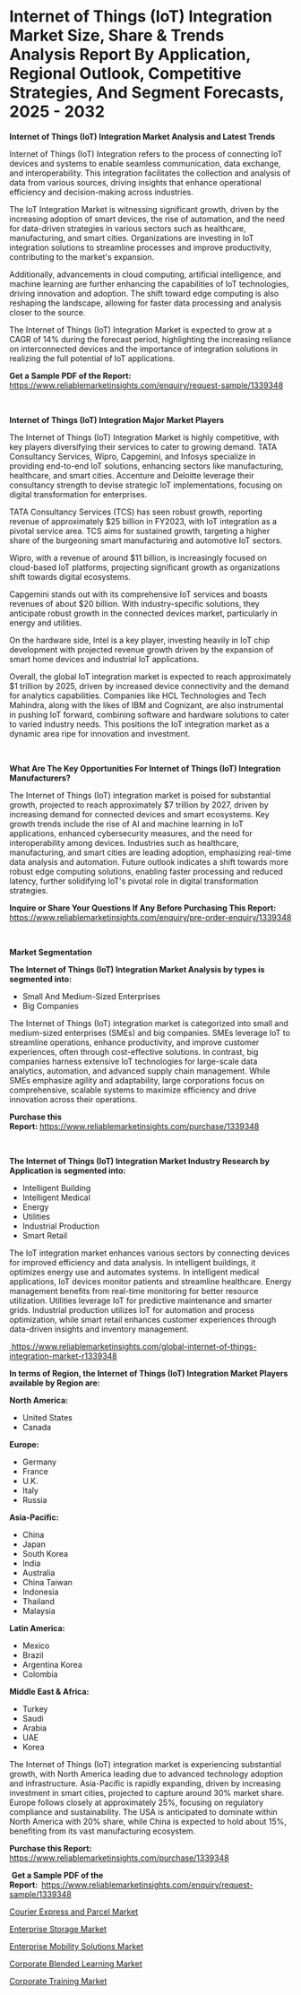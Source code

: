 <p><h1>Internet of Things (IoT) Integration Market Size, Share & Trends Analysis Report By Application, Regional Outlook, Competitive Strategies, And Segment Forecasts, 2025 - 2032</h1></p><p><strong>Internet of Things (IoT) Integration Market Analysis and Latest Trends</strong></p>
<p><p>Internet of Things (IoT) Integration refers to the process of connecting IoT devices and systems to enable seamless communication, data exchange, and interoperability. This integration facilitates the collection and analysis of data from various sources, driving insights that enhance operational efficiency and decision-making across industries.</p><p>The IoT Integration Market is witnessing significant growth, driven by the increasing adoption of smart devices, the rise of automation, and the need for data-driven strategies in various sectors such as healthcare, manufacturing, and smart cities. Organizations are investing in IoT integration solutions to streamline processes and improve productivity, contributing to the market's expansion.</p><p>Additionally, advancements in cloud computing, artificial intelligence, and machine learning are further enhancing the capabilities of IoT technologies, driving innovation and adoption. The shift toward edge computing is also reshaping the landscape, allowing for faster data processing and analysis closer to the source.</p><p>The Internet of Things (IoT) Integration Market is expected to grow at a CAGR of 14% during the forecast period, highlighting the increasing reliance on interconnected devices and the importance of integration solutions in realizing the full potential of IoT applications.</p></p>
<p><strong>Get a Sample PDF of the Report:&nbsp;</strong> <a href="https://www.reliablemarketinsights.com/enquiry/request-sample/1339348?utm_campaign=1894&utm_medium=2&utm_source=Github&utm_content=ia&utm_term=11032025&utm_id=internet-of-things-iot-integration">https://www.reliablemarketinsights.com/enquiry/request-sample/1339348</a></p>
<p>&nbsp;</p>
<p><strong>Internet of Things (IoT) Integration Major Market Players</strong></p>
<p><p>The Internet of Things (IoT) Integration Market is highly competitive, with key players diversifying their services to cater to growing demand. TATA Consultancy Services, Wipro, Capgemini, and Infosys specialize in providing end-to-end IoT solutions, enhancing sectors like manufacturing, healthcare, and smart cities. Accenture and Deloitte leverage their consultancy strength to devise strategic IoT implementations, focusing on digital transformation for enterprises.</p><p>TATA Consultancy Services (TCS) has seen robust growth, reporting revenue of approximately $25 billion in FY2023, with IoT integration as a pivotal service area. TCS aims for sustained growth, targeting a higher share of the burgeoning smart manufacturing and automotive IoT sectors.</p><p>Wipro, with a revenue of around $11 billion, is increasingly focused on cloud-based IoT platforms, projecting significant growth as organizations shift towards digital ecosystems. </p><p>Capgemini stands out with its comprehensive IoT services and boasts revenues of about $20 billion. With industry-specific solutions, they anticipate robust growth in the connected devices market, particularly in energy and utilities.</p><p>On the hardware side, Intel is a key player, investing heavily in IoT chip development with projected revenue growth driven by the expansion of smart home devices and industrial IoT applications.</p><p>Overall, the global IoT integration market is expected to reach approximately $1 trillion by 2025, driven by increased device connectivity and the demand for analytics capabilities. Companies like HCL Technologies and Tech Mahindra, along with the likes of IBM and Cognizant, are also instrumental in pushing IoT forward, combining software and hardware solutions to cater to varied industry needs. This positions the IoT integration market as a dynamic area ripe for innovation and investment.</p></p>
<p>&nbsp;</p>
<p><strong>What Are The Key Opportunities For Internet of Things (IoT) Integration Manufacturers?</strong></p>
<p><p>The Internet of Things (IoT) integration market is poised for substantial growth, projected to reach approximately $7 trillion by 2027, driven by increasing demand for connected devices and smart ecosystems. Key growth trends include the rise of AI and machine learning in IoT applications, enhanced cybersecurity measures, and the need for interoperability among devices. Industries such as healthcare, manufacturing, and smart cities are leading adoption, emphasizing real-time data analysis and automation. Future outlook indicates a shift towards more robust edge computing solutions, enabling faster processing and reduced latency, further solidifying IoT's pivotal role in digital transformation strategies.</p></p>
<p><strong>Inquire or Share Your Questions If Any Before Purchasing This Report:</strong> <a href="https://www.reliablemarketinsights.com/enquiry/pre-order-enquiry/1339348?utm_campaign=1894&utm_medium=2&utm_source=Github&utm_content=ia&utm_term=11032025&utm_id=internet-of-things-iot-integration">https://www.reliablemarketinsights.com/enquiry/pre-order-enquiry/1339348</a></p>
<p>&nbsp;</p>
<p><strong>Market Segmentation</strong></p>
<p><strong>The Internet of Things (IoT) Integration Market Analysis by types is segmented into:</strong></p>
<p><ul><li>Small And Medium-Sized Enterprises</li><li>Big Companies</li></ul></p>
<p><p>The Internet of Things (IoT) integration market is categorized into small and medium-sized enterprises (SMEs) and big companies. SMEs leverage IoT to streamline operations, enhance productivity, and improve customer experiences, often through cost-effective solutions. In contrast, big companies harness extensive IoT technologies for large-scale data analytics, automation, and advanced supply chain management. While SMEs emphasize agility and adaptability, large corporations focus on comprehensive, scalable systems to maximize efficiency and drive innovation across their operations.</p></p>
<p><strong>Purchase this Report:&nbsp;</strong><a href="https://www.reliablemarketinsights.com/purchase/1339348?utm_campaign=1894&utm_medium=2&utm_source=Github&utm_content=ia&utm_term=11032025&utm_id=internet-of-things-iot-integration">https://www.reliablemarketinsights.com/purchase/1339348</a></p>
<p>&nbsp;</p>
<p><strong>The Internet of Things (IoT) Integration Market Industry Research by Application is segmented into:</strong></p>
<p><ul><li>Intelligent Building</li><li>Intelligent Medical</li><li>Energy</li><li>Utilities</li><li>Industrial Production</li><li>Smart Retail</li></ul></p>
<p><p>The IoT integration market enhances various sectors by connecting devices for improved efficiency and data analysis. In intelligent buildings, it optimizes energy use and automates systems. In intelligent medical applications, IoT devices monitor patients and streamline healthcare. Energy management benefits from real-time monitoring for better resource utilization. Utilities leverage IoT for predictive maintenance and smarter grids. Industrial production utilizes IoT for automation and process optimization, while smart retail enhances customer experiences through data-driven insights and inventory management.</p></p>
<p><a href="https://www.reliablemarketinsights.com/global-internet-of-things-integration-market-r1339348?utm_campaign=1894&utm_medium=2&utm_source=Github&utm_content=ia&utm_term=11032025&utm_id=internet-of-things-iot-integration">&nbsp;https://www.reliablemarketinsights.com/global-internet-of-things-integration-market-r1339348</a></p>
<p><strong>In terms of Region, the Internet of Things (IoT) Integration Market Players available by Region are:</strong></p>
<p>
    <p> <strong> North America: </strong>
        <ul>
            <li>United States</li>
            <li>Canada</li>
        </ul>
        </p> 
    <p> <strong> Europe: </strong>
        <ul>
            <li>Germany</li>
            <li>France</li>
            <li>U.K.</li>
            <li>Italy</li>
            <li>Russia</li>
        </ul>
        </p> 
    <p> <strong> Asia-Pacific: </strong>
        <ul>
            <li>China</li>
            <li>Japan</li>
            <li>South Korea</li>
            <li>India</li>
            <li>Australia</li>
            <li>China Taiwan</li>
            <li>Indonesia</li>
            <li>Thailand</li>
            <li>Malaysia</li>
        </ul>
        </p> 
    <p> <strong> Latin America: </strong>
        <ul>
            <li>Mexico</li>
            <li>Brazil</li>
            <li>Argentina Korea</li>
            <li>Colombia</li>
        </ul>
        </p> 
    <p> <strong> Middle East & Africa: </strong>
        <ul>
            <li>Turkey</li>
            <li>Saudi</li>
            <li>Arabia</li>
            <li>UAE</li>
            <li>Korea</li>
        </ul>
    </p>
    </p>
<p><p>The Internet of Things (IoT) integration market is experiencing substantial growth, with North America leading due to advanced technology adoption and infrastructure. Asia-Pacific is rapidly expanding, driven by increasing investment in smart cities, projected to capture around 30% market share. Europe follows closely at approximately 25%, focusing on regulatory compliance and sustainability. The USA is anticipated to dominate within North America with 20% share, while China is expected to hold about 15%, benefiting from its vast manufacturing ecosystem.</p></p>
<p><strong>Purchase this Report: </strong><a href="https://www.reliablemarketinsights.com/purchase/1339348?utm_campaign=1894&utm_medium=2&utm_source=Github&utm_content=ia&utm_term=11032025&utm_id=internet-of-things-iot-integration">https://www.reliablemarketinsights.com/purchase/1339348</a></p>
<p>&nbsp;<strong>Get a Sample PDF of the Report:&nbsp;&nbsp;</strong><a href="https://www.reliablemarketinsights.com/enquiry/request-sample/1339348?utm_campaign=1894&utm_medium=2&utm_source=Github&utm_content=ia&utm_term=11032025&utm_id=internet-of-things-iot-integration">https://www.reliablemarketinsights.com/enquiry/request-sample/1339348</a></p>
<p><strong></strong></p>
<p><p><a href="https://github.com/mokeleveisel/Market-Research-Report-List-1/blob/main/courier-express-and-parcel-market.md?utm_campaign=1894&utm_medium=2&utm_source=Github&utm_content=ia&utm_term=11032025&utm_id=internet-of-things-iot-integration">Courier Express and Parcel Market</a></p><p><a href="https://github.com/elroddrewspm/Market-Research-Report-List-1/blob/main/enterprise-storage-market.md?utm_campaign=1894&utm_medium=2&utm_source=Github&utm_content=ia&utm_term=11032025&utm_id=internet-of-things-iot-integration">Enterprise Storage Market</a></p><p><a href="https://github.com/baheraennika/Market-Research-Report-List-1/blob/main/enterprise-mobility-solutions-market.md?utm_campaign=1894&utm_medium=2&utm_source=Github&utm_content=ia&utm_term=11032025&utm_id=internet-of-things-iot-integration">Enterprise Mobility Solutions Market</a></p><p><a href="https://github.com/abidomamen/Market-Research-Report-List-1/blob/main/corporate-blended-learning-market.md?utm_campaign=1894&utm_medium=2&utm_source=Github&utm_content=ia&utm_term=11032025&utm_id=internet-of-things-iot-integration">Corporate Blended Learning Market</a></p><p><a href="https://github.com/adelanwkadua/Market-Research-Report-List-1/blob/main/corporate-training-market.md?utm_campaign=1894&utm_medium=2&utm_source=Github&utm_content=ia&utm_term=11032025&utm_id=internet-of-things-iot-integration">Corporate Training Market</a></p></p>